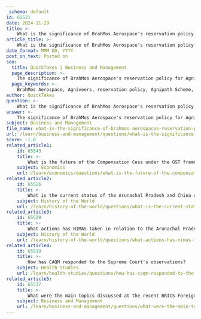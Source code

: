 ```yaml
---
_schema: default
id: 65521
date: 2024-11-29
title: >-
    What is the significance of BrahMos Aerospace's reservation policy for Agniveers?
article_title: >-
    What is the significance of BrahMos Aerospace's reservation policy for Agniveers?
date_format: MMM DD, YYYY
post_on_text: Posted on
seo:
  title: QuickTakes | Business and Management
  page_description: >-
    The significance of BrahMos Aerospace's reservation policy for Agniveers lies in its pioneering initiative to provide job reservations, supporting the Agnipath Scheme, integrating military-trained personnel into the defense sector, and influencing employment practices.
  page_keywords: >-
    BrahMos Aerospace, Agniveers, reservation policy, Agnipath Scheme, public sector undertaking, defense sector, employment opportunities, workforce integration, technical vacancies, national policy, economic stability, veterans employment, defense manufacturing, civilian workforce
author: QuickTakes
question: >-
    What is the significance of BrahMos Aerospace's reservation policy for Agniveers?
answer: >-
    The significance of BrahMos Aerospace's reservation policy for Agniveers lies in its alignment with the Government of India's Agnipath Scheme and its potential impact on both the defense sector and the employment landscape for former military personnel. \n\n1. **Pioneering Initiative**: BrahMos Aerospace has become the first public sector undertaking (PSU) and defense public sector undertaking (DPSU) to announce job reservations specifically for Agniveers, who are individuals recruited under the Agnipath Scheme. This sets a precedent in the defense industry, encouraging other companies to consider similar policies.\n\n2. **Workforce Integration**: The policy stipulates that at least 15% of technical and general administration vacancies will be reserved for Agniveers. This is significant as it not only provides job opportunities for these individuals after their four-year tenure in the armed forces but also integrates their skills and experiences into a cutting-edge defense organization. The company recognizes Agniveers as valuable assets for nation-building efforts.\n\n3. **Encouragement for Industry Partners**: BrahMos Aerospace is also encouraging its more than 200 industry partners to adopt similar reservation policies, which could lead to a broader impact across the defense manufacturing sector. This could enhance the employability of Agniveers in various roles tied to BrahMos Aerospace's requirements.\n\n4. **Support for National Policy**: By implementing this reservation policy, BrahMos Aerospace demonstrates its support for the Agnipath Scheme, which aims to modernize the armed forces and create a more agile military structure. This initiative reflects a commitment to harnessing the skills of young veterans in the defense sector.\n\n5. **Broader Economic Impact**: The reservation policy may also contribute to the economic stability of Agniveers and their families, providing them with a pathway to civilian employment in a high-tech industry. This can help in reducing unemployment rates among veterans and fostering a sense of security as they transition to civilian life.\n\nIn summary, BrahMos Aerospace's reservation policy for Agniveers is significant as it not only supports the government's defense initiatives but also promotes the integration of military-trained personnel into the civilian workforce, potentially influencing employment practices across the defense sector.
subject: Business and Management
file_name: what-is-the-significance-of-brahmos-aerospaces-reservation-policy-for-agniveers.md
url: /learn/business-and-management/questions/what-is-the-significance-of-brahmos-aerospaces-reservation-policy-for-agniveers
score: -1.0
related_article1:
    id: 65543
    title: >-
        What is the future of the Compensation Cess under the GST framework?
    subject: Economics
    url: /learn/economics/questions/what-is-the-future-of-the-compensation-cess-under-the-gst-framework
related_article2:
    id: 65526
    title: >-
        What is the current status of the Arunachal Pradesh and China dispute?
    subject: History of the World
    url: /learn/history-of-the-world/questions/what-is-the-current-status-of-the-arunachal-pradesh-and-china-dispute
related_article3:
    id: 65529
    title: >-
        What actions has NIMAS taken in relation to the Arunachal Pradesh and China dispute?
    subject: History of the World
    url: /learn/history-of-the-world/questions/what-actions-has-nimas-taken-in-relation-to-the-arunachal-pradesh-and-china-dispute
related_article4:
    id: 65519
    title: >-
        How has CAQM responded to the Supreme Court's observations?
    subject: Health Studies
    url: /learn/health-studies/questions/how-has-caqm-responded-to-the-supreme-courts-observations
related_article5:
    id: 65537
    title: >-
        What were the main topics discussed at the recent BRICS Foreign Ministers meeting?
    subject: Business and Management
    url: /learn/business-and-management/questions/what-were-the-main-topics-discussed-at-the-recent-brics-foreign-ministers-meeting
---
```


&nbsp;